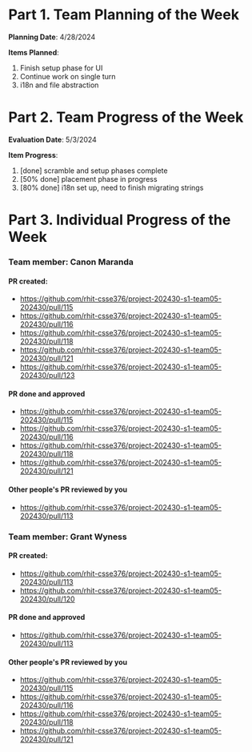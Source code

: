 # Part 1. Team Planning of the Week
**Planning Date**: 4/28/2024

**Items Planned**:
1. Finish setup phase for UI
2. Continue work on single turn
3. i18n and file abstraction

# Part 2. Team Progress of the Week
**Evaluation Date**: 5/3/2024

**Item Progress**:
1. [done] scramble and setup phases complete
2. [50% done] placement phase in progress
3. [80% done] i18n set up, need to finish migrating strings

# Part 3. Individual Progress of the Week
### Team member: Canon Maranda
#### PR created:
- https://github.com/rhit-csse376/project-202430-s1-team05-202430/pull/115
- https://github.com/rhit-csse376/project-202430-s1-team05-202430/pull/116
- https://github.com/rhit-csse376/project-202430-s1-team05-202430/pull/118
- https://github.com/rhit-csse376/project-202430-s1-team05-202430/pull/121
- https://github.com/rhit-csse376/project-202430-s1-team05-202430/pull/123

#### PR done and approved
- https://github.com/rhit-csse376/project-202430-s1-team05-202430/pull/115
- https://github.com/rhit-csse376/project-202430-s1-team05-202430/pull/116
- https://github.com/rhit-csse376/project-202430-s1-team05-202430/pull/118
- https://github.com/rhit-csse376/project-202430-s1-team05-202430/pull/121

#### Other people's PR reviewed by you
- https://github.com/rhit-csse376/project-202430-s1-team05-202430/pull/113

### Team member: Grant Wyness
#### PR created:
- https://github.com/rhit-csse376/project-202430-s1-team05-202430/pull/113
- https://github.com/rhit-csse376/project-202430-s1-team05-202430/pull/120

#### PR done and approved
- https://github.com/rhit-csse376/project-202430-s1-team05-202430/pull/113

#### Other people's PR reviewed by you
- https://github.com/rhit-csse376/project-202430-s1-team05-202430/pull/115
- https://github.com/rhit-csse376/project-202430-s1-team05-202430/pull/116
- https://github.com/rhit-csse376/project-202430-s1-team05-202430/pull/118
- https://github.com/rhit-csse376/project-202430-s1-team05-202430/pull/121

